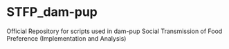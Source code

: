 # STFP_dam-pup
Official Repository for scripts used in dam-pup Social Transmission of Food Preference (Implementation and Analysis)
